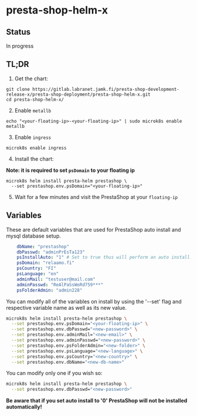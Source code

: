 # presta-shop-helm-x


## Status

In progress

## TL;DR

1. Get the chart:

```
git clone https://gitlab.labranet.jamk.fi/presta-shop-development-release-x/presta-shop-deployment/presta-shop-helm-x.git
cd presta-shop-helm-x/
```

2. Enable `metallb`

```
echo "<your-floating-ip>-<your-floating-ip>" | sudo microk8s enable metallb
```

3. Enable `ingress`

```
microk8s enable ingress
```

4. Install the chart: 

**Note: it is required to set `psDomain` to your floating ip**

```
microk8s helm install presta-helm prestashop \
  --set prestashop.env.psDomain="<your-floating-ip>" 
```

5. Wait for a few minutes and visit the PrestaShop at your `floating-ip`

## Variables

These are default variables that are used for PrestaShop auto install and mysql database setup. 

```yaml
    dbName: "prestashop"
    dbPasswd: "adminPrEsTa123" 
    psInstallAuto: "1" # Set to true thus will perform an auto install.
    psDomain: "relaamo.fi"
    psCountry: "FI"
    psLanguage: "en"
    adminMail: "testuser@mail.com"
    adminPasswd: "ReAlPaSsWoRd759***"
    psFolderAdmin: "admin228"
```

You can modify all of the variables on install by using the '--set' flag and respective variable name as well as its new value.

```bash
microk8s helm install presta-helm prestashop \
  --set prestashop.env.psDomain="<your-floating-ip>" \
  --set prestashop.env.dbPasswd="<new-password>" \
  --set prestashop.env.adminMail="<new-email>" \
  --set prestashop.env.adminPasswd="<new-password>" \
  --set prestashop.env.psFolderAdmin="<new-folder>" \
  --set prestashop.env.psLanguage="<new-language>" \
  --set prestashop.env.psCountry="<new-country>" \
  --set prestashop.env.dbName="<new-db-name>" 
```

You can modify only one if you wish so:

```bash
microk8s helm install presta-helm prestashop \
  --set prestashop.env.dbPasswd="<new-password>" 
```


**Be aware that if you set auto install to '0' PrestaShop will not be installed automatically!**